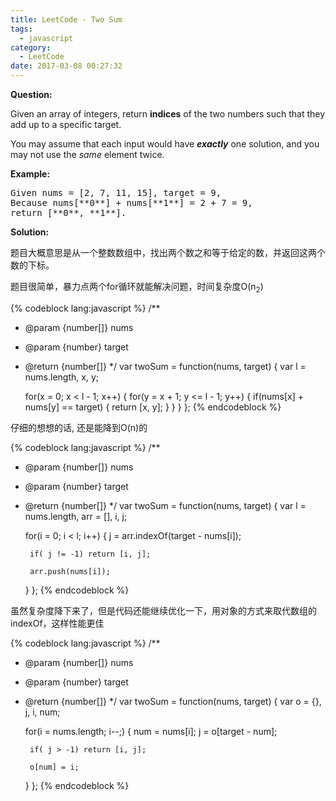 ```yaml
---
title: LeetCode - Two Sum
tags:
  - javascript
category:
  - LeetCode
date: 2017-03-08 00:27:32
---
```


**Question:**

<span style="font-size: 14px;">Given an array of integers, return **indices** of the two numbers such that they add up to a specific target.

 </span><span style="font-size: 14px;">You may assume that each input would have **_exactly_** one solution, and you may not use the _same_ element twice.</span> <!--more-->

<span style="font-size: 14px;">**Example:**

 </span>

<pre>Given nums = [2, 7, 11, 15], target = 9,
Because nums[**0**] + nums[**1**] = 2 + 7 = 9,
return [**0**, **1**].</pre>

<span style="font-size: 14px;">**Solution:**</span>

题目大概意思是从一个整数数组中，找出两个数之和等于给定的数，并返回这两个数的下标。

题目很简单，暴力点两个for循环就能解决问题，时间复杂度O(n<sub>2</sub>)

{% codeblock lang:javascript %}
/**
 * @param {number[]} nums
 * @param {number} target
 * @return {number[]}
 */
var twoSum = function(nums, target) {
    var l = nums.length, x, y;

    for(x = 0; x < l - 1; x++) {
        for(y = x + 1; y <= l - 1; y++) {
            if(nums[x] + nums[y] == target) {
                return [x, y];
            }
        }
    }
};
{% endcodeblock %}

仔细的想想的话, 还是能降到O(n)的

{% codeblock lang:javascript %}
/**
 * @param {number[]} nums
 * @param {number} target
 * @return {number[]}
 */
var twoSum = function(nums, target) {
    var l = nums.length,
        arr = [], i, j;

    for(i = 0; i < l; i++) {
        j = arr.indexOf(target - nums[i]);

        if( j != -1) return [i, j];

        arr.push(nums[i]);
    }
};
{% endcodeblock %}

虽然复杂度降下来了，但是代码还能继续优化一下，用对象的方式来取代数组的indexOf，这样性能更佳

{% codeblock lang:javascript %}
/**
 * @param {number[]} nums
 * @param {number} target
 * @return {number[]}
 */
var twoSum = function(nums, target) {
    var o = {}, j, i, num;

    for(i = nums.length; i--;) {
        num = nums[i];
        j = o[target - num];

        if( j > -1) return [i, j];

        o[num] = i;
    }
};
{% endcodeblock %}